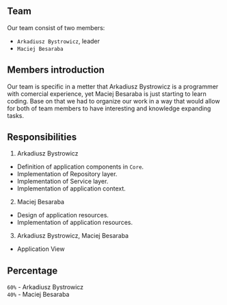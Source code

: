 ## Team

Our team consist of two members:

- `Arkadiusz Bystrowicz`, leader
- `Maciej Besaraba`

## Members introduction

Our team is specific in a metter that Arkadiusz Bystrowicz is a programmer with comercial experience, yet Maciej Besaraba is just starting to learn coding.
Base on that we had to organize our work in a way that would allow for both of team members to have interesting and knowledge expanding tasks.

## Responsibilities

1. Arkadiusz Bystrowicz
  - Definition of application components in `Core`.
  - Implementation of Repository layer.
  - Implementation of Service layer.
  - Implementation of application context.

2. Maciej Besaraba
  - Design of application resources.
  - Implementation of application resources.
  
3. Arkadiusz Bystrowicz, Maciej Besaraba
  - Application View

## Percentage

`60%` - Arkadiusz Bystrowicz  
`40%` - Maciej Besaraba

